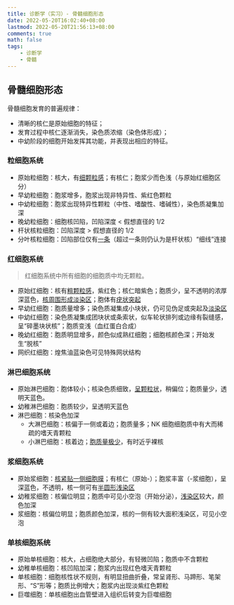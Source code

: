 ```yaml
---
title: 诊断学（实习）- 骨髓细胞形态
date: 2022-05-20T16:02:40+08:00
lastmod: 2022-05-20T21:56:13+08:00
comments: true
math: false
tags:
    - 诊断学
    - 骨髓
---
```


## 骨髓细胞形态

骨髓细胞发育的普遍规律：

- 清晰的核仁是原始细胞的特征；
- 发育过程中核仁逐渐消失，染色质浓缩（染色体形成）；
- 中幼阶段的细胞开始发挥其功能，并表现出相应的特征。

### 粒细胞系统

<!-- TODO：染色质浓缩？ -->

- 原始粒细胞：核大，有<ins>细颗粒感</ins>；有核仁；胞浆少而色浅（与原始红细胞区分）
- 早幼粒细胞：胞浆增多，胞浆出现非特异性、紫红色颗粒
- 中幼粒细胞：胞浆出现特异性颗粒（中性、嗜酸性、嗜碱性），染色质凝集加深
- 晚幼粒细胞：细胞核凹陷，凹陷深度 \< 假想直径的 1/2
- 杆状核粒细胞：凹陷深度 \> 假想直径的 1/2
- 分叶核粒细胞：凹陷部位仅有<ins>一条</ins>（超过一条则仍认为是杆状核）“细线”连接

### 红细胞系统

> 红细胞系统中所有细胞的细胞质中均无颗粒。

- 原始红细胞：核有<ins>粗颗粒感</ins>，紫红色；核仁暗紫色；胞质少，呈不透明的浓厚深蓝色，<ins>核周围形成淡染区</ins>；胞体有<ins>疣状突起</ins>
- 早幼红细胞：胞质量增多；染色质凝集成小块状，仍可见伪足或突起及<ins>淡染区</ins>
- 中幼红细胞：染色质凝集成团块状或条索状，似车轮状排列或边缘有裂缝感，呈“碎墨块状核”；胞质变浅（血红蛋白合成）
- 晚幼红细胞：胞质明显增多，颜色似成熟红细胞；细胞核颜色深；开始发生“脱核”
- 网织红细胞：煌焦油蓝染色可见特殊网状结构

### 淋巴细胞系统

- 原始淋巴细胞：胞体较小；核染色质细致，<ins>呈颗粒状</ins>，稍偏位；胞质量少，透明天蓝色。
- 幼稚淋巴细胞：胞质较少，呈透明天蓝色
- 淋巴细胞：核染色加深
    - 大淋巴细胞：核偏于一侧或着边；胞质量多；NK 细胞细胞质中有大而稀疏的嗜天青颗粒
    - 小淋巴细胞：核着边；<ins>胞质量极少</ins>，有时近乎裸核

### 浆细胞系统

- 原始浆细胞：<ins>核紧贴一侧细胞膜</ins>；有核仁（原始-）；胞浆丰富（-浆细胞），呈深蓝色，不透明，核一侧可有<ins>半圆形浅染区</ins>
- 幼稚浆细胞：核偏位明显；胞质中可见小空泡（开始分泌），<ins>浅染区</ins>较大，颜色加深
- 浆细胞：核偏位明显；胞质颜色加深，核的一侧有较大面积浅染区，可见小空泡

### 单核细胞系统

- 原始单核细胞：核大，占细胞绝大部分，有轻微凹陷；胞质中不含颗粒
- 幼稚单核细胞：核凹陷加深；胞浆内出现红色嗜天青颗粒
- 单核细胞：细胞核性状不规则，有明显扭曲折叠，常呈肾形、马蹄形、笔架形、“S”形等；胞质比例增大；胞浆内出现淡紫红色颗粒
- 巨噬细胞：单核细胞出血管壁进入组织后转变为巨噬细胞
